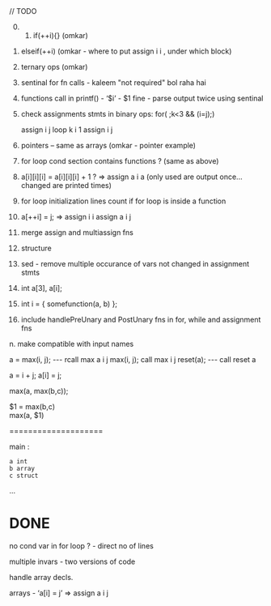 ﻿﻿

// TODO

0. 1. if(++i){} (omkar)

17. elseif(++i) (omkar - where to put assign i i , under which block)

1. ternary ops (omkar)

2. sentinal for fn calls - kaleem "not required" bol raha hai

3. functions call in printf() - ‘$i’ -  $1 fine - parse output twice using sentinal

6. check assignments stmts in binary ops:
	for(   ;k<3 && (i=j);)

	assign i j
	loop k i 1
	assign i j

7. pointers – same as arrays (omkar - pointer example)

8. for loop cond section contains functions ? (same as above)

9. a[i][i][i] = a[i][i][i] + 1 ? => assign a i a  (only used are output once... changed are printed times)

10. for loop initialization lines count if for loop is inside a function

11. a[++i] = j;
		 => assign i i
		assign a i j

12. merge assign and multiassign fns

13. structure

14. sed - remove multiple occurance of vars not changed in assignment stmts

15. int a[3], a[i];

16. int i = { somefunction(a, b) };


18. include handlePreUnary and PostUnary fns in for, while and assignment fns

n. make compatible with input names


a = max(i, j); --- rcall max a i j
max(i, j); call max i j
reset(a); --- call reset a 

a = i + j;
a[i] = j;


max(a, max(b,c));

$1 = max(b,c)  
max(a, $1)


====================

main :

	a int
	b array
	c struct
...


DONE 
=====

no cond var in for loop ? - direct no of lines

multiple invars - two versions of code

handle array decls.

arrays - ‘a[i] = j’ => assign a i j